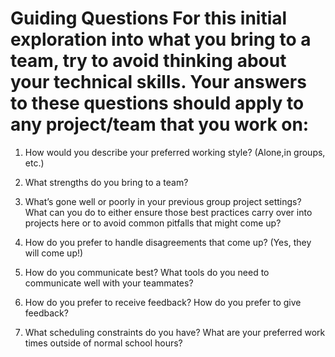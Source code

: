 # Guiding Questions For this initial exploration into what you bring to a team, try to avoid thinking about your technical skills. Your answers to these questions should apply to any project/team that you work on:

1. How would you describe your preferred working style? (Alone,in groups, etc.)


2. What strengths do you bring to a team?


3. What’s gone well or poorly in your previous group project settings? What can you do to either ensure those best practices carry over into projects here or to avoid common pitfalls that might come up?


4. How do you prefer to handle disagreements that come up? (Yes, they will come up!)


5. How do you communicate best? What tools do you need to communicate well with your teammates?


6. How do you prefer to receive feedback? How do you prefer to give feedback?


7. What scheduling constraints do you have? What are your preferred work times outside of normal school hours?

